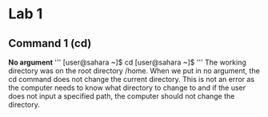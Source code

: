 # Lab 1
## Command 1 (cd)
**No argument**
'''
[user@sahara ~]$ cd
[user@sahara ~]$ 
'''
The working directory was on the root directory /home. When we put in no argument, the cd command 
does not change the current directory. This is not an error as the computer needs to know what
directory to change to and if the user does not input a specified path, the computer should not
change the directory.
